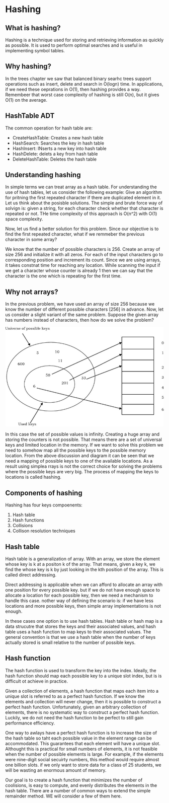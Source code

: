 # Hashing

## What is hashing?

Hashing is a technique used for storing and retrieving information as quickly as possible. It is used to perform optimal searches and is useful in implementing symbol tables.

## Why hashing?

In the trees chapter we saw that balanced binary searhc trees support operations such as insert, delete and search in O(logn) time. In applications, if we need these oeprations in O(1), then hashing provides a way. Remembeer that worst case complexity of hashing is still O(n), but it gives O(1) on the average.

## HashTable ADT

The common operation for hash table are:

- CreateHashTable: Creates a new hash table
- HashSearch: Searches the key in hash table
- HashInsert: INserts a new key into hash table
- HashDelete: delets a key from hash table
- DeleteHashTable: Deletes the hash table

## Understanding hashing

In simple terms we can treat array as a hash table. For understanding the use of hash tables, let us consider the following example: Give an algorithm for pritning the first repeated character if there are duplicated element in it. Let us think about the posisble solutions. The simple and brute force way of solvign is: given a string, for each character check whether that character is repeated or not. THe time complexity of this approach is O(n^2) with O(1) space complexity.

Now, let us find a better solution for this problem. Since our objective is to find the first repeated character, what if we remmeber the previous character in some array?

We know that the number of possible characters is 256. Create an array of size 256 and initialize it with all zeros. For each of the input characters go to corresponding position and increment its count. Since we are using arrays, it takes constnat time for reaching any location. While scanning the input if we get a character whose counter is already 1 then we can say that the character is the one which is repeating for the first time.

## Why not arrays?

In the previous problem, we have used an array of size 256 because we know the number of different possible characters [256] in advance. Now, let us consider a slight variant of the same problem. Suppose the given array has numbers instead of characters, then how do we solve the problem?

![alt text](image.png)

In this case the set of possible values is infinity. Creating a huge array and storing the counters is not possible. That means there are a set of universal keys and limited location in the memory. If we want to solve this problem we need to somehow map all the possible keys to the possible memory location. From the above discussion and diagram it can be seen that we need a mapping of possible keys to one of the available locations. As a result using simplea rrays is not the correct choice for solving the problems where the possible keys are very big. The process of mapping the keys to locations is called hashing.

## Components of hashing

Hashing has four keys compoenents:

1) Hash table
2) Hash functions
3) Collisions
4) Collison resolution techniques

## Hash table

Hash table is a generalization of array. With an array, we store the element whose key is k at a positon k of the array. That means, given a key k, we find the whose key is k by just looking in the kth position of the array. This is called direct addressing.

Direct addressing is applicable when we can afford to allocate an array with one position for every possible key. but if we do not have enough space to allocate a location for each possible key, then we need a mechanism to handle this case. nother way of defining the scenario is: if we have less locations and more possible keys, then simple array implementations is not enough.

In these cases one option is to use hash tables. Hash table or hash map is a data strucutre that stores the keys and their associated values, and hash table uses a hash function to map keys to their associated values. The general convention is that we use a hash table when the number of keys actually stored is small relative to the number of possible keys.

## Hash function

The hash function is used to transform the key into the index. Ideally, the hash function should map each possible key to a unique slot index, but is is difficult ot achieve in practice.

Given a collection of elements, a hash function that maps each item into a unique slot is referred to as a perfect hash function. If we know the elements and collection will never change, then it is possible to construct a perfect hash function. Unfortunately, given an arbitrary collection of elements, there is no systematic way to construct a perfect hash function. Luckily, we do not need the hash function to be perfect to still gain performance efficiency.

One way to awlays have a perfect hash function is to increase the size of the hash table so taht each possible value in the element range can be accommodated. This guarantees that each element will have a unique slot. Althought this is practical for small numbers of elements, it is not feasible when the number of possible elements is large. For example, if the elements were nine-digit social secuirty numbers, this method would require almost one billion slots. if we only want to store data for a class of 25 students, we will be wasting an enormous amount of memory.

Our goal is to create a hash function that minimizes the number of coolisions, is easy to compute, and evenly distributes the elements in the hash table. There are a number of common ways to extend the simple remainder method. WE will consider a few of them here.